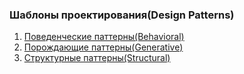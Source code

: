 ### Шаблоны проектирования(Design Patterns)

1. [Поведенческие паттерны(Behavioral)](Behavioral/README.md)
2. [Порождающие паттерны(Generative)](Generative/README.md)
3. [Структурные паттерны(Structural)](Structural/README.md)

